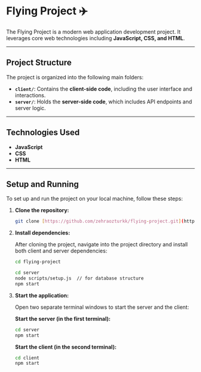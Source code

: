# Flying Project ✈️

The Flying Project is a modern web application development project. It leverages core web technologies including **JavaScript, CSS, and HTML**.

---

## Project Structure

The project is organized into the following main folders:

* **`client/`**: Contains the **client-side code**, including the user interface and interactions.
* **`server/`**: Holds the **server-side code**, which includes API endpoints and server logic.

---

## Technologies Used

* **JavaScript**
* **CSS**
* **HTML**

---

## Setup and Running

To set up and run the project on your local machine, follow these steps:

1.  **Clone the repository:**

    ```bash
    git clone [https://github.com/zehraozturkk/flying-project.git](https://github.com/zehraozturkk/flying-project.git)
    ```

2.  **Install dependencies:**

    After cloning the project, navigate into the project directory and install both client and server dependencies:

    ```bash
    cd flying-project
    ```

    ```bash
    cd server
    node scripts/setup.js  // for database structure
    npm start
    ```
   

3.  **Start the application:**

    Open two separate terminal windows to start the server and the client:

    **Start the server (in the first terminal):**

    ```bash
    cd server
    npm start
    ```

    **Start the client (in the second terminal):**

    ```bash
    cd client
    npm start
    ```
